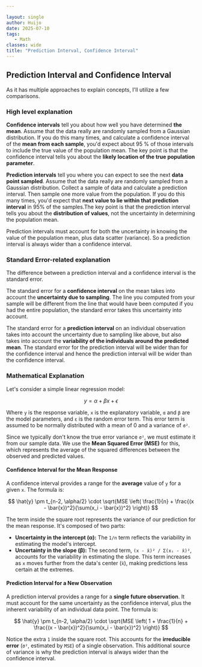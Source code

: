 ```yaml
---

layout: single  
author: Huijo  
date: 2025-07-10
tags:  
   - Math
classes: wide  
title: "Prediction Interval, Confidence Interval"
---
```


## Prediction Interval and Confidence Interval

As it has multiple approaches to explain concepts, I'll utilize a few comparisons.

### High level explanation

**Confidence intervals** tell you about how well you have determined **the mean**. Assume that the data really are randomly sampled from a Gaussian distribution. If you do this many times, and calculate a confidence interval of the **mean from each sample**, you'd expect about 95 % of those intervals to include the true value of the population mean. The key point is that the confidence interval tells you about the **likely location of the true population parameter**.

**Prediction intervals** tell you where you can expect to see the next **data point sampled**. Assume that the data really are randomly sampled from a Gaussian distribution. Collect a sample of data and calculate a prediction interval. Then sample one more value from the population. If you do this many times, you'd expect that **next value to lie within that prediction interval** in 95% of the samples.The key point is that the prediction interval tells you about the **distribution of values**, not the uncertainty in determining the population mean.

Prediction intervals must account for both the uncertainty in knowing the value of the population mean, plus data scatter (variance). So a prediction interval is always wider than a confidence interval.

### Standard Error-related explanation

The difference between a prediction interval and a confidence interval is the standard error.

The standard error for a **confidence interval** on the mean takes into account the **uncertainty due to sampling**. The line you computed from your sample will be different from the line that would have been computed if you had the entire population, the standard error takes this uncertainty into account.

The standard error for a **prediction interval** on an individual observation takes into account the uncertainty due to sampling like above, but also takes into account the **variability of the individuals around the predicted mean**. The standard error for the prediction interval will be wider than for the confidence interval and hence the prediction interval will be wider than the confidence interval.

### Mathematical Explanation

Let's consider a simple linear regression model:

$$ y = \alpha + \beta x + \epsilon $$

Where `y` is the response variable, `x` is the explanatory variable, `α` and `β` are the model parameters, and `ε` is the random error term. This error term is assumed to be normally distributed with a mean of 0 and a variance of `σ²`.

Since we typically don't know the true error variance `σ²`, we must estimate it from our sample data. We use the **Mean Squared Error (MSE)** for this, which represents the average of the squared differences between the observed and predicted values.

#### Confidence Interval for the Mean Response

A confidence interval provides a range for the **average** value of `y` for a given `x`. The formula is:

$$ \hat{y} \pm t_{n-2, \alpha/2} \cdot \sqrt{MSE \left( \frac{1}{n} + \frac{(x - \bar{x})^2}{\sum(x_i - \bar{x})^2} \right)} $$

The term inside the square root represents the variance of our prediction for the mean response. It's composed of two parts:

- **Uncertainty in the intercept (α):** The `1/n` term reflects the variability in estimating the model's intercept.
- **Uncertainty in the slope (β):** The second term, `(x - x̄)² / Σ(xᵢ - x̄)²`, accounts for the variability in estimating the slope. This term increases as `x` moves further from the data's center (`x̄`), making predictions less certain at the extremes.

#### Prediction Interval for a New Observation

A prediction interval provides a range for a **single future observation**. It must account for the same uncertainty as the confidence interval, plus the inherent variability of an individual data point. The formula is:

$$ \hat{y} \pm t_{n-2, \alpha/2} \cdot \sqrt{MSE \left( 1 + \frac{1}{n} + \frac{(x - \bar{x})^2}{\sum(x_i - \bar{x})^2} \right)} $$

Notice the extra `1` inside the square root. This accounts for the **irreducible error** (`σ²`, estimated by `MSE`) of a single observation. This additional source of variance is why the prediction interval is always wider than the confidence interval.
